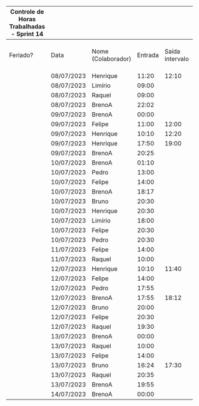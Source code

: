 | Controle de Horas Trabalhadas - Sprint 14 |  |  |  |  |  |  |  |  |  |  |
| --- | --- | --- | --- | --- | --- | --- | --- | --- | --- | --- |
| Feriado? | Data | Nome (Colaborador) | Entrada | Saída intervalo | Retorno intervalo | Saída | Total horas |  | Nome (Colaborador) | Total horas do sprint |
|  | 08/07/2023 | Henrique | 11:20 | 12:10 | 17:50 | 18:45 | 1:45 |  | BrenoA | 27:04 |
|  | 08/07/2023 | Limírio | 09:00 |  |  | 10:00 | 1:00 |  | Bruno | 5:06 |
|  | 08/07/2023 | Raquel | 09:00 |  |  | 10:30 | 1:30 |  | Felipe | 19:39 |
|  | 08/07/2023 | BrenoA | 22:02 |  |  | 23:59 | 1:57 |  | Henrique | 12:40 |
|  | 09/07/2023 | BrenoA | 00:00 |  |  | 05:20 | 5:20 |  | Limírio | 5:30 |
|  | 09/07/2023 | Felipe | 11:00 | 12:00 | 14:00 | 17:30 | 4:30 |  | Pedro | 2:15 |
|  | 09/07/2023 | Henrique | 10:10 | 12:20 | 16:00 | 17:15 | 3:25 |  | Raquel | 6:50 |
|  | 09/07/2023 | Henrique | 17:50 | 19:00 | 20:25 | 22:35 | 3:20 |  |  |  |
|  | 09/07/2023 | BrenoA | 20:25 |  |  | 23:59 | 3:34 |  |  |  |
|  | 10/07/2023 | BrenoA | 01:10 |  |  | 03:00 | 1:50 |  |  |  |
|  | 10/07/2023 | Pedro | 13:00 |  |  | 14:00 | 1:00 |  |  |  |
|  | 10/07/2023 | Felipe | 14:00 |  |  | 18:16 | 4:16 |  |  |  |
|  | 10/07/2023 | BrenoA | 18:17 |  |  | 22:40 | 4:23 |  |  |  |
|  | 10/07/2023 | Bruno | 20:30 |  |  | 21:00 | 0:30 |  |  |  |
|  | 10/07/2023 | Henrique | 20:30 |  |  | 22:00 | 1:30 |  |  |  |
|  | 10/07/2023 | Limírio | 18:00 |  |  | 22:30 | 4:30 |  |  |  |
|  | 10/07/2023 | Felipe | 20:30 |  |  | 21:33 | 1:03 |  |  |  |
|  | 10/07/2023 | Pedro | 20:30 |  |  | 21:30 | 1:00 |  |  |  |
|  | 11/07/2023 | Felipe | 14:00 |  |  | 18:00 | 4:00 |  |  |  |
|  | 11/07/2023 | Raquel | 10:00 |  |  | 11:00 | 1:00 |  |  |  |
|  | 12/07/2023 | Henrique | 10:10 | 11:40 | 20:20 | 21:30:00 | 2:40 |  |  |  |
|  | 12/07/2023 | Felipe | 14:00 |  |  | 18:00 | 4:00 |  |  |  |
|  | 12/07/2023 | Pedro | 17:55 |  |  | 18:10 | 0:15 |  |  |  |
|  | 12/07/2023 | BrenoA | 17:55 | 18:12 | 20:20 | 23:59 | 3:56 |  |  |  |
|  | 12/07/2023 | Bruno | 20:00 |  |  | 21:00 | 1:00 |  |  |  |
|  | 12/07/2023 | Felipe | 20:30 |  |  | 22:20 | 1:50 |  |  |  |
|  | 12/07/2023 | Raquel | 19:30 |  |  | 21:00 | 1:30 |  |  |  |
|  | 13/07/2023 | BrenoA | 00:00 |  |  | 01:22 | 1:22 |  |  |  |
|  | 13/07/2023 | Raquel | 10:00 |  |  | 12:00 | 2:00 |  |  |  |
|  | 13/07/2023 | Felipe | 14:00 |  |  |  | - |  |  |  |
|  | 13/07/2023 | Bruno | 16:24 | 17:30 | 19:30 | 22:00 | 3:36 |  |  |  |
|  | 13/07/2023 | Raquel | 20:35 |  |  | 21:25 | 0:50 |  |  |  |
|  | 13/07/2023 | BrenoA | 19:55 |  |  | 23:59 | 4:04 |  |  |  |
|  | 14/07/2023 | BrenoA | 00:00 |  |  | 00:38 | 0:38 |  |  |  |
